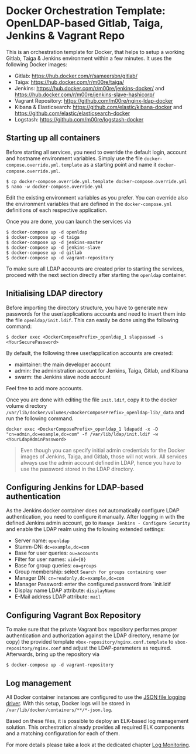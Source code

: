 # Docker Orchestration Template: OpenLDAP-based Gitlab, Taiga, Jenkins & Vagrant Repo

This is an orchestration template for Docker, that helps to setup a working Gitlab, Taiga & Jenkins environment
within a few minutes. It uses the following Docker images:

 - Gitlab: https://hub.docker.com/r/sameersbn/gitlab/
 - Taiga: https://hub.docker.com/r/m00re/taiga/
 - Jenkins: https://hub.docker.com/r/m00re/jenkins-docker/ and https://hub.docker.com/r/m00re/jenkins-slave-hashicorp/
 - Vagrant Repository: https://github.com/m00re/nginx-ldap-docker
 - Kibana & Elasticsearch: https://github.com/elastic/kibana-docker and https://github.com/elastic/elasticsearch-docker
 - Logstash: https://github.com/m00re/logstash-docker

## Starting up all containers

Before starting all services, you need to override the default login, account and hostname environment variables. Simply
use the file `docker-compose.override.yml.template` as a starting point and name it `docker-compose.override.yml`.

```
$ cp docker-compose.override.yml.template docker-compose.override.yml
$ nano -w docker-compose.override.yml
```

Edit the existing environment variables as you prefer. You can override also the environment variables that are defined
in the `docker-compose.yml` definitions of each respective application.

Once you are done, you can launch the services via

```
$ docker-compose up -d openldap
$ docker-compose up -d taiga
$ docker-compose up -d jenkins-master
$ docker-compose up -d jenkins-slave
$ docker-compose up -d gitlab
$ docker-compose up -d vagrant-repository
```

To make sure all LDAP accounts are created prior to starting the services, proceed with the next section directly after
starting the `openldap` container.

## Initialising LDAP directory

Before importing the directory structure, you have to generate new passwords for the user/applications accounts and 
need to insert them into the file `openldap/init.ldif`. This can easily be done using the following command:

```
$ docker exec <DockerComposePrefix>_openldap_1 slappasswd -s <YourSecurePassword>
```

By default, the following three user/application accounts are created:

 - maintainer: the main developer account
 - admin: the administration account for Jenkins, Taiga, Gitlab, and Kibana
 - swarm: the Jenkins slave node account

Feel free to add more accounts. 

Once you are done with editing the file `init.ldif`, copy it to the docker volume directory 
`/var/lib/docker/volumes/<DockerComposePrefix>_openldap-lib/_data` and run the following command.

```
docker exec <DockerComposePrefix>_openldap_1 ldapadd -x -D "cn=admin,dc=example,dc=com" -f /var/lib/ldap/init.ldif -w <YourLdapAdminPassword>
```

> Even though you can specify initial admin credentials for the Docker images of Jenkins, Taiga, and Gitlab, those will not
  work. All services always use the admin account defined in LDAP, hence you have to use the password stored in the LDAP
  directory.

## Configuring Jenkins for LDAP-based authentication

As the Jenkins docker container does not automatically configure LDAP authentication, you need to configure it manually.
After logging in with the defined Jenkins admin account, go to `Manage Jenkins - Configure Security` and enable the LDAP
 realm using the following extended settings:
 
 - Server name: `openldap`
 - Stamm-DN: `dc=example,dc=com`
 - Base for user queries: `ou=accounts`
 - Filter for user names: `uid={0}`
 - Base for group queries: `ou=groups`
 - Group membership: select `Search for groups containing user`
 - Manager DN: `cn=readonly,dc=example,dc=com`
 - Manager Password: enter the configured password from `init.ldif
 - Display name LDAP attribute: `displayName`
 - E-Mail address LDAP attribute: `mail`

## Configuring Vagrant Box Repository

To make sure that the private Vagrant box repository performes proper authentication and authorization against the LDAP
directory, rename (or copy) the provided template ```vbox-repository/nginx.conf.template``` to 
```vbox-repository/nginx.conf``` and adjust the LDAP-parameters as required. Afterwards, bring up the repository
via

```
$ docker-compose up -d vagrant-repository
```

## Log management

All Docker container instances are configured to use the [JSON file logging driver](https://docs.docker.com/engine/admin/logging/json-file/).
With this setup, Docker logs will be stored in ```/var/lib/docker/containers/**/*-json.log```. 

Based on these files, it is possible to deploy an ELK-based log management solution. This orchestration already provides 
all required ELK components and a matching configuration for each of them. 

For more details please take a look at the dedicated chapter [Log Monitoring](monitoring/README.md).
